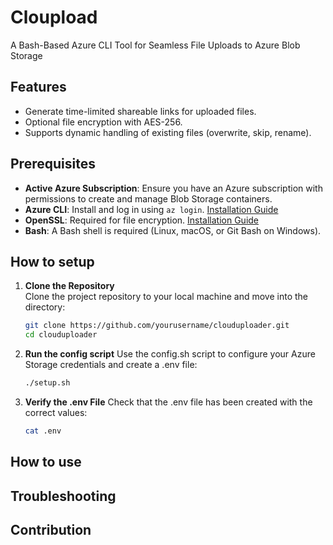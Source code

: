# Cloupload
A Bash-Based Azure CLI Tool for Seamless File Uploads to Azure Blob Storage

## Features
- Generate time-limited shareable links for uploaded files.
- Optional file encryption with AES-256.
- Supports dynamic handling of existing files (overwrite, skip, rename).

## Prerequisites
- **Active Azure Subscription**: Ensure you have an Azure subscription with permissions to create and manage Blob Storage containers.
- **Azure CLI**: Install and log in using `az login`. [Installation Guide](https://learn.microsoft.com/en-us/cli/azure/install-azure-cli)
- **OpenSSL**: Required for file encryption. [Installation Guide](https://openssl-library.org/source/index.html)
- **Bash**: A Bash shell is required (Linux, macOS, or Git Bash on Windows).


## How to setup
1. **Clone the Repository**  
   Clone the project repository to your local machine and move into the directory:
   ```bash
   git clone https://github.com/yourusername/clouduploader.git
   cd clouduploader
   ```
2. **Run the config script**
   Use the config.sh script to configure your Azure Storage credentials and create a .env file:
   ```bash
   ./setup.sh
   ```
3. **Verify the .env File**
   Check that the .env file has been created with the correct values:
   ```bash
   cat .env
   ```


## How to use
## Troubleshooting
## Contribution
